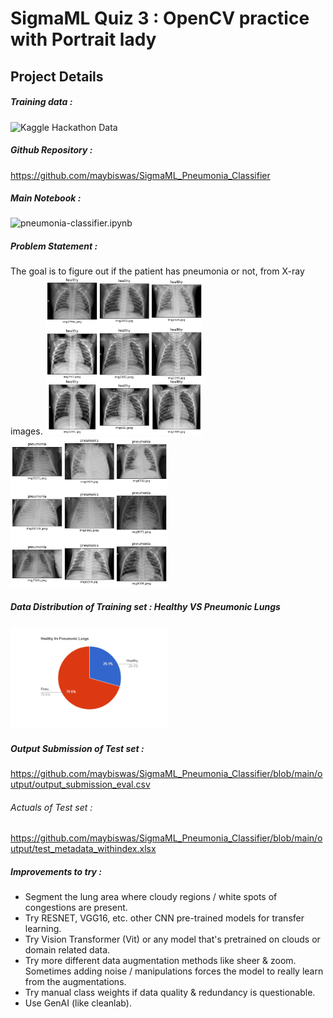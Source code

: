 SigmaML Quiz 3 : OpenCV practice with Portrait lady
===================================================

Project Details
---------------

##### Training data : 
![Kaggle Hackathon Data](https://www.kaggle.com/competitions/123-of-ai-presents-pneumonia-detection-from-xray)
##### Github Repository : 
https://github.com/maybiswas/SigmaML_Pneumonia_Classifier
##### Main Notebook : 
![pneumonia-classifier.ipynb](https://github.com/maybiswas/SigmaML_Pneumonia_Classifier/blob/main/pneumonia-classifier.ipynb)

##### Problem Statement : 
The goal is to figure out if the patient has pneumonia or not, from X-ray images.
  <img src="https://github.com/maybiswas/SigmaML_Pneumonia_Classifier/blob/main/input/Healthy_Lungs.png" width=50% height=50%>
  <img src="https://github.com/maybiswas/SigmaML_Pneumonia_Classifier/blob/main/input/Pneumonic_Lungs.png" width=50% height=50%>

##### Data Distribution of Training set : Healthy VS Pneumonic Lungs
  <img src="https://github.com/maybiswas/SigmaML_Pneumonia_Classifier/blob/main/input/pie-chart.png" width=50% height=50%>

##### Output Submission of Test set : 
https://github.com/maybiswas/SigmaML_Pneumonia_Classifier/blob/main/output/output_submission_eval.csv
###### Actuals of Test set : 
https://github.com/maybiswas/SigmaML_Pneumonia_Classifier/blob/main/output/test_metadata_withindex.xlsx

##### Improvements to try :
+ Segment the lung area where cloudy regions / white spots of congestions are present.
+ Try RESNET, VGG16, etc. other CNN pre-trained models for transfer learning.
+ Try Vision Transformer (Vit) or any model that's pretrained on clouds or domain related data.
+ Try more different data augmentation methods like sheer & zoom. Sometimes adding noise / manipulations forces the model to really learn from the augmentations.
+ Try manual class weights if data quality & redundancy is questionable.
+ Use GenAI (like cleanlab).

